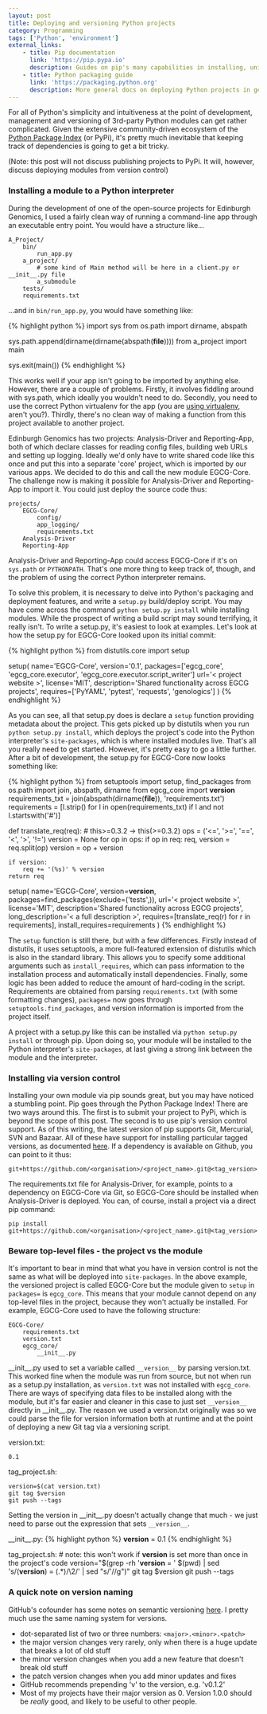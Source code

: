 ```yaml
---
layout: post
title: Deploying and versioning Python projects
category: Programming
tags: ['Python', 'environment']
external_links:
    - title: Pip documentation
      link: 'https://pip.pypa.io'
      description: Guides on pip's many capabilities in installing, uninstalling, updating and listing Python modules.
    - title: Python packaging guide
      link: 'https://packaging.python.org'
      description: More general docs on deploying Python projects in general.
---
```


For all of Python's simplicity and intuitiveness at the point of development, management and versioning of 3rd-party Python modules can get rather complicated. Given the extensive community-driven ecosystem of the [Python Package Index](https://pypi.python.org/pypi) (or PyPi), it's pretty much inevitable that keeping track of dependencies is going to get a bit tricky.

(Note: this post will not discuss publishing projects to PyPi. It will, however, discuss deploying modules from version control)

### Installing a module to a Python interpreter
During the development of one of the open-source projects for Edinburgh Genomics, I used a fairly clean way of running a command-line app through an executable entry point. You would have a structure like...

    A_Project/
        bin/
            run_app.py
        a_project/
            # some kind of Main method will be here in a client.py or __init__.py file
            a_submodule
        tests/
        requirements.txt

...and in `bin/run_app.py`, you would have something like:

{% highlight python %}
import sys
from os.path import dirname, abspath

sys.path.append(dirname(dirname(abspath(__file__))))
from a_project import main

sys.exit(main())
{% endhighlight %}

This works well if your app isn't going to be imported by anything else. However, there are a couple of problems. Firstly, it involves fiddling around with sys.path, which ideally you wouldn't need to do. Secondly, you need to use the correct Python virtualenv for the app (you are [using virtualenv](/programming/2016/03/24/virtualenv.html), aren't you?). Thirdly, there's no clean way of making a function from this project available to another project.

Edinburgh Genomics has two projects: Analysis-Driver and Reporting-App, both of which declare classes for reading config files, building web URLs and setting up logging. Ideally we'd only have to write shared code like this once and put this into a separate 'core' project, which is imported by our various apps. We decided to do this and call the new module EGCG-Core. The challenge now is making it possible for Analysis-Driver and Reporting-App to import it. You could just deploy the source code thus:

    projects/
        EGCG-Core/
            config/
            app_logging/
            requirements.txt
        Analysis-Driver
        Reporting-App

 Analysis-Driver and Reporting-App could access EGCG-Core if it's on `sys.path` or `PYTHONPATH`. That's one more thing to keep track of, though, and the problem of using the correct Python interpreter remains.

To solve this problem, it is necessary to delve into Python's packaging and deployment features, and write a `setup.py` build/deploy script. You may have come across the command `python setup.py install` while installing modules. While the prospect of writing a build script may sound terrifying, it really isn't. To write a setup.py, it's easiest to look at examples. Let's look at how the setup.py for EGCG-Core looked upon its initial commit:

{% highlight python %}
from distutils.core import setup

setup(
    name='EGCG-Core',
    version='0.1',
    packages=['egcg_core', 'egcg_core.executor', 'egcg_core.executor.script_writer']
    url='< project website >',
    license='MIT',
    description='Shared functionality across EGCG projects',
    requires=['PyYAML', 'pytest', 'requests', 'genologics']
)
{% endhighlight %}

As you can see, all that setup.py does is declare a `setup` function providing metadata about the project. This gets picked up by distutils when you run `python setup.py install`, which deploys the project's code into the Python interpreter's `site-packages`, which is where installed modules live. That's all you really need to get started. However, it's pretty easy to go a little further. After a bit of development, the setup.py for EGCG-Core now looks something like:

{% highlight python %}
from setuptools import setup, find_packages
from os.path import join, abspath, dirname
from egcg_core import __version__
requirements_txt = join(abspath(dirname(__file__)), 'requirements.txt')
requirements = [l.strip() for l in open(requirements_txt) if l and not l.startswith('#')]

def translate_req(req):
    # this>=0.3.2 -> this(>=0.3.2)
    ops = ('<=', '>=', '==', '<', '>', '!=')
    version = None
    for op in ops:
        if op in req:
            req, version = req.split(op)
            version = op + version

    if version:
        req += '(%s)' % version
    return req

setup(
    name='EGCG-Core',
    version=__version__,
    packages=find_packages(exclude=('tests',)),
    url='< project website >',
    license='MIT',
    description='Shared functionality across EGCG projects',
    long_description='< a full description >',
    requires=[translate_req(r) for r in requirements],
    install_requires=requirements
)
{% endhighlight %}

The `setup` function is still there, but with a few differences. Firstly instead of distutils, it uses setuptools, a more full-featured extension of distutils which is also in the standard library. This allows you to specify some additional arguments such as `install_requires`, which can pass information to the installation process and automatically install dependencies. Finally, some logic has been added to reduce the amount of hard-coding in the script. Requirements are obtained from parsing `requirements.txt` (with some formatting changes), `packages=` now goes through `setuptools.find_packages`, and version information is imported from the project itself.

A project with a setup.py like this can be installed via `python setup.py install` or through pip. Upon doing so, your module will be installed to the Python interpreter's `site-packages`, at last giving a strong link between the module and the interpreter.

### Installing via version control
Installing your own module via pip sounds great, but you may have noticed a stumbling point. Pip goes through the Python Package Index! There are two ways around this. The first is to submit your project to PyPi, which is beyond the scope of this post. The second is to use pip's version control support. As of this writing, the latest version of pip supports Git, Mercurial, SVN and Bazaar. All of these have support for installing particular tagged versions, as documented [here](https://pip.pypa.io/en/latest/reference/pip_install/#vcs-support). If a dependency is available on Github, you can point to it thus:

    git+https://github.com/<organisation>/<project_name>.git@<tag_version>

The requirements.txt file for Analysis-Driver, for example, points to a dependency on EGCG-Core via Git, so EGCG-Core should be installed when Analysis-Driver is deployed. You can, of course, install a project via a direct pip command:

    pip install git+https://github.com/<organisation>/<project_name>.git@<tag_version>

### Beware top-level files - the project vs the module
It's important to bear in mind that what you have in version control is not the same as what will be deployed into `site-packages`. In the above example, the versioned project is called EGCG-Core but the module given to `setup` in `packages=` is `egcg_core`. This means that your module cannot depend on any top-level files in the project, because they won't actually be installed. For example, EGCG-Core used to have the following structure:

    EGCG-Core/
        requirements.txt
        version.txt
        egcg_core/
            __init__.py

\_\_init\_\_.py used to set a variable called `__version__` by parsing version.txt. This worked fine when the module was run from source, but not when run as a setup.py installation, as `version.txt` was not installed with `egcg_core`. There are ways of specifying data files to be installed along with the module, but it's far easier and cleaner in this case to just set `__version__` directly in \_\_init\_\_.py. The reason we used a version.txt originally was so we could parse the file for version information both at runtime and at the point of deploying a new Git tag via a versioning script.

version.txt:

    0.1

tag_project.sh:

    version=$(cat version.txt)
    git tag $version
    git push --tags

Setting the version in \_\_init\_\_.py doesn't actually change that much - we just need to parse out the expression that sets `__version__`.

\_\_init\_\_.py:
{% highlight python %}
__version__ = 0.1
{% endhighlight %}

tag_project.sh:
    # note: this won't work if __version__ is set more than once in the project's code
    version="$(grep -rh '__version__ = ' $(pwd) | sed 's/\(__version__\) = \(.*\)/\2/' | sed "s/\'//g")"
    git tag $version
    git push --tags


### A quick note on version naming
GitHub's cofounder has some notes on semantic versioning [here](http://semver.org). I pretty much use the same naming system for versions.

- dot-separated list of two or three numbers: `<major>.<minor>.<patch>`
- the major version changes very rarely, only when there is a huge update that breaks a lot of old stuff
- the minor version changes when you add a new feature that doesn't break old stuff
- the patch version changes when you add minor updates and fixes
- GitHub recommends prepending 'v' to the version, e.g. 'v0.1.2'
- Most of my projects have their major version as 0. Version 1.0.0 should be _really_ good, and likely to be useful to other people.
